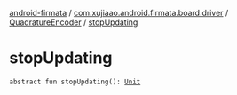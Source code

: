 [android-firmata](../../index.md) / [com.xujiaao.android.firmata.board.driver](../index.md) / [QuadratureEncoder](index.md) / [stopUpdating](./stop-updating.md)

# stopUpdating

`abstract fun stopUpdating(): `[`Unit`](https://kotlinlang.org/api/latest/jvm/stdlib/kotlin/-unit/index.html)